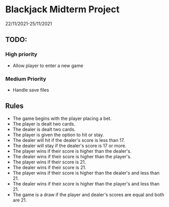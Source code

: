 ﻿# Blackjack Midterm Project
22/11/2021-25/11/2021
## TODO:
### High priority
- Allow player to enter a new game
### Medium Priority
- Handle save files

## Rules
- The game begins with the player placing a bet.
- The player is dealt two cards.
- The dealer is dealt two cards.
- The player is given the option to hit or stay.
- The dealer will hit if the dealer's score is less than 17.
- The dealer will stay if the dealer's score is 17 or more.
- The player wins if their score is higher than the dealer's.
- The dealer wins if their score is higher than the player's.
- The player wins if their score is 21.
- The dealer wins if their score is 21.
- The player wins if their score is higher than the dealer's and less than 21.
- The dealer wins if their score is higher than the player's and less than 21.
- The game is a draw if the player and dealer's scores are equal and both are 21.